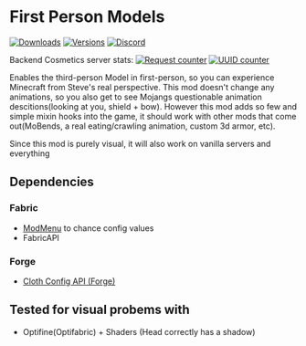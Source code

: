 # First Person Models

[![Downloads](http://cf.way2muchnoise.eu/full_333287_downloads.svg)](https://www.curseforge.com/minecraft/mc-mods/first-person-model/)
[![Versions](http://cf.way2muchnoise.eu/versions/333287.svg)](https://www.curseforge.com/minecraft/mc-mods/first-person-model/)
[![Discord](https://img.shields.io/discord/342814924310970398?color=%237289DA&label=Discord&logo=discord&logoColor=white)](https://discordapp.com/invite/yk4caxM)

Backend Cosmetics server stats: [![Request counter](https://img.shields.io/badge/dynamic/json?color=GREEN&label=Requests%20the%20last%2060s&query=requestCounter60s&url=https%3A%2F%2Ffirstperson.tr7zw.dev%2Ffirstperson%2Fstats)]() 
[![UUID counter](https://img.shields.io/badge/dynamic/json?color=GREEN&label=Processed%20UUIDs%20the%20last%2060s&query=uuidCounter60s&url=https%3A%2F%2Ffirstperson.tr7zw.dev%2Ffirstperson%2Fstats)]()

Enables the third-person Model in first-person, so you can experience Minecraft from Steve's real perspective. This mod doesn't change any animations, so you also get to see Mojangs questionable animation descitions(looking at you, shield + bow). However this mod adds so few and simple mixin hooks into the game, it should work with other mods that come out(MoBends, a real eating/crawling animation, custom 3d armor, etc).

Since this mod is purely visual, it will also work on vanilla servers and everything 

## Dependencies

### Fabric
- [ModMenu](https://www.curseforge.com/minecraft/mc-mods/modmenu) to chance config values
- FabricAPI

### Forge
- [Cloth Config API (Forge)](https://www.curseforge.com/minecraft/mc-mods/cloth-config-forge)

## Tested for visual probems with

- Optifine(Optifabric) + Shaders (Head correctly has a shadow)
